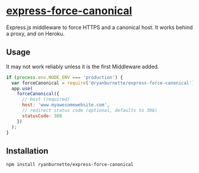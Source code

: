 # [express-force-canonical][1]

Express.js middleware to force HTTPS and a canonical host. It works behind a
proxy, and on Heroku.

## Usage

It may not work reliably unless it is the first Middleware added.

```js
if (process.env.NODE_ENV === 'production') {
  var forceCanonical = require('@ryanburnette/express-force-canonical');
  app.use(
    forceCanonical({
      // host (required)
      host: 'www.myawesomewebsite.com',
      // redirect status code (optional, defaults to 308)
      statusCode: 308
    })
  );
}
```

## Installation

```bash
npm install ryanburnette/express-force-canonical
```

[1]: https://github.com/ryanburnette/express-force-canonical
